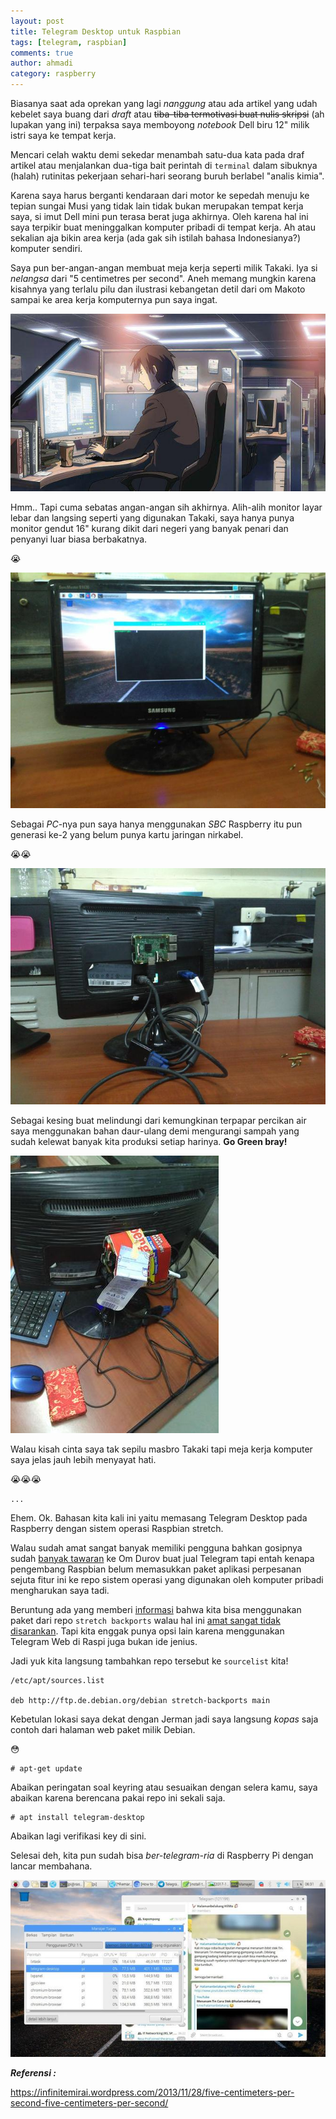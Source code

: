 ```yaml
---
layout: post
title: Telegram Desktop untuk Raspbian
tags: [telegram, raspbian]
comments: true
author: ahmadi
category: raspberry
---
```


Biasanya saat ada oprekan yang lagi *nanggung* atau ada artikel yang udah kebelet saya buang dari *draft* atau ~~tiba-tiba termotivasi buat nulis skripsi~~ (ah lupakan yang ini) terpaksa saya memboyong *notebook* Dell biru 12" milik istri saya ke tempat kerja. 

Mencari celah waktu demi sekedar menambah satu-dua kata pada draf artikel atau menjalankan dua-tiga bait perintah di `terminal` dalam sibuknya (halah) rutinitas pekerjaan sehari-hari seorang buruh berlabel "analis kimia".

Karena saya harus berganti kendaraan dari motor ke sepedah menuju ke tepian sungai Musi yang tidak lain tidak bukan merupakan tempat kerja saya, si imut Dell mini pun terasa berat juga akhirnya. Oleh karena hal ini saya terpikir buat meninggalkan komputer pribadi di tempat kerja. Ah atau sekalian aja bikin area kerja (ada gak sih istilah bahasa Indonesianya?) komputer sendiri.

Saya pun ber-angan-angan membuat meja kerja seperti milik Takaki. Iya si *nelangsa* dari "5 centimetres per second". Aneh memang mungkin karena kisahnya yang terlalu pilu dan ilustrasi kebangetan detil dari om Makoto sampai ke area kerja komputernya pun saya ingat.

![](/img/tur-takaki.jpg) 

Hmm.. Tapi cuma sebatas angan-angan sih akhirnya. Alih-alih monitor layar lebar dan langsing seperti yang digunakan Takaki, saya hanya punya monitor gendut 16" kurang dikit dari negeri yang banyak penari dan penyanyi luar biasa berbakatnya. 

😭

![](/img/tur-nyamnyung.jpg) 

Sebagai *PC*-nya pun saya hanya menggunakan *SBC* Raspberry itu pun generasi ke-2 yang belum punya kartu jaringan nirkabel. 

😭😭

![](/img/tur-raspi.jpg) 

Sebagai kesing buat melindungi dari kemungkinan terpapar percikan air saya menggunakan bahan daur-ulang demi mengurangi sampah yang sudah kelewat banyak kita produksi setiap harinya. **Go Green bray!**

![](/img/tur-kesing.jpg) 

Walau kisah cinta saya tak sepilu masbro Takaki tapi meja kerja komputer saya jelas jauh lebih menyayat hati.

😭😭😭

`...`

Ehem. Ok. Bahasan kita kali ini yaitu memasang Telegram Desktop pada Raspberry dengan sistem operasi Raspbian stretch.

Walau sudah amat sangat banyak memiliki pengguna bahkan gosipnya sudah [banyak tawaran](https://www.bloomberg.com/news/articles/2017-12-12/cryptic-russian-crusader-says-his-5-billion-app-can-t-be-bought) ke Om Durov buat jual Telegram tapi entah kenapa pengembang Raspbian belum memasukkan paket aplikasi perpesanan sejuta fitur ini ke repo sistem operasi yang digunakan oleh komputer pribadi mengharukan saya tadi.

Beruntung ada yang memberi [informasi](https://www.raspberrypi.org/forums/viewtopic.php?t=167038#p1246183) bahwa kita bisa menggunakan paket dari repo `stretch backports` walau hal ini [amat sangat tidak disarankan](https://www.raspbian.org/RaspbianFAQ#Can_I_mix_packages_from_the_Debian_repositories_with_Raspbian.3F). Tapi kita enggak punya opsi lain karena menggunakan Telegram Web di Raspi juga bukan ide jenius.

Jadi yuk kita langsung tambahkan repo tersebut ke `sourcelist` kita!

```shell
/etc/apt/sources.list

deb http://ftp.de.debian.org/debian stretch-backports main 
```

Kebetulan lokasi saya dekat dengan Jerman jadi saya langsung *kopas* saja contoh dari halaman web paket milik Debian. 

😳

```shell
# apt-get update
```

Abaikan peringatan soal keyring atau sesuaikan dengan selera kamu, saya abaikan karena berencana pakai repo ini sekali saja. 

```shell
# apt install telegram-desktop
```

Abaikan lagi verifikasi key di sini.

Selesai deh, kita pun sudah bisa *ber-telegram-ria* di Raspberry Pi dengan lancar membahana.

![](/img/tur-ss.jpg)

***Referensi :***

<https://infinitemirai.wordpress.com/2013/11/28/five-centimeters-per-second-five-centimeters-per-second/>